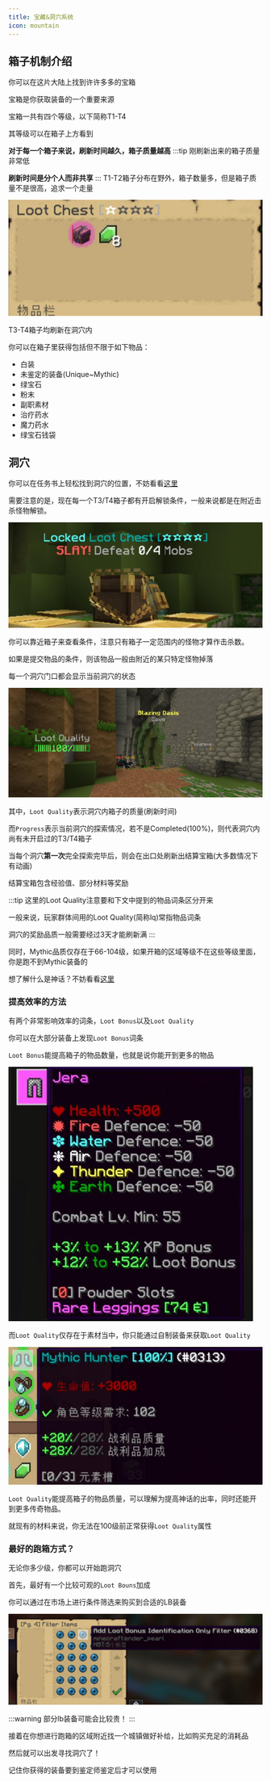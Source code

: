 ```yaml
---
title: 宝藏&洞穴系统
icon: mountain
---
```


## 箱子机制介绍
你可以在这片大陆上找到许许多多的宝箱

宝箱是你获取装备的一个重要来源

宝箱一共有四个等级，以下简称T1-T4

其等级可以在箱子上方看到

**对于每一个箱子来说，刷新时间越久，箱子质量越高**
:::tip
刚刷新出来的箱子质量非常低

**刷新时间是分个人而非共享**
:::
T1-T2箱子分布在野外，箱子数量多，但是箱子质量不是很高，追求一个走量

![](/assets/img/lootrun1.jpg)

T3-T4箱子均刷新在洞穴内

你可以在箱子里获得包括但不限于如下物品：

+ 白装
+ 未鉴定的装备(Unique\~Mythic)
+ 绿宝石
+ 粉末
+ 副职素材
+ 治疗药水
+ 魔力药水
+ 绿宝石钱袋



## 洞穴

你可以在任务书上轻松找到洞穴的位置，不妨看看[这里](/guide/basesystem/questbook.html#cave)

需要注意的是，现在每一个T3/T4箱子都有开启解锁条件，一般来说都是在附近击杀怪物解锁。

![](/assets/img/lootrun3.jpg)

你可以靠近箱子来查看条件，注意只有箱子一定范围内的怪物才算作击杀数。

如果是提交物品的条件，则该物品一般由附近的某只特定怪物掉落

每一个洞穴门口都会显示当前洞穴的状态

![](/assets/img/lootrun2.jpg)

其中，`Loot Quality`表示洞穴内箱子的质量(刷新时间)

而`Progress`表示当前洞穴的探索情况，若不是Completed(100%)，则代表洞穴内尚有未开启过的T3/T4箱子

当每个洞穴**第一次**完全探索完毕后，则会在出口处刷新出结算宝箱(大多数情况下有动画)

结算宝箱包含经验值、部分材料等奖励

:::tip
这里的Loot Quality注意要和下文中提到的物品词条区分开来

一般来说，玩家群体间用的Loot Quality(简称lq)常指物品词条

洞穴的奖励品质一般需要经过3天才能刷新满
:::


同时，Mythic品质仅存在于66-104级，如果开箱的区域等级不在这些等级里面，你是跑不到Mythic装备的

想了解什么是神话？不妨看看[这里](/guide/advancesystem/mythic.html)

### 提高效率的方法

有两个非常影响效率的词条，`Loot Bonus`以及`Loot Quality`

你可以在大部分装备上发现`Loot Bonus`词条

`Loot Bonus`能提高箱子的物品数量，也就是说你能开到更多的物品

![](/assets/img/lootrun4.jpg)

而`Loot Quality`仅存在于素材当中，你只能通过自制装备来获取`Loot Quality`

![](/assets/img/lootrun5.jpg)

`Loot Quality`能提高箱子的物品质量，可以理解为提高神话的出率，同时还能开到更多传奇物品。

就现有的材料来说，你无法在100级前正常获得`Loot Quality`属性

### 最好的跑箱方式？

无论你多少级，你都可以开始跑洞穴

首先，最好有一个比较可观的`Loot Bouns`加成

你可以通过在市场上进行条件筛选来购买到合适的LB装备

![](/assets/img/lootrun6.jpg)

:::warning
部分lb装备可能会比较贵！
:::

接着在你想进行跑箱的区域附近找一个城镇做好补给，比如购买充足的消耗品

然后就可以出发寻找洞穴了！

记住你获得的装备要到鉴定师鉴定后才可以使用